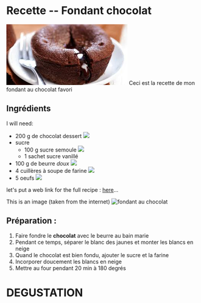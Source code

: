# Recette -- Fondant chocolat
![gateau](image.jpg)
Ceci est la recette de mon fondant au chocolat favori

## **Ingrédients**

I will need:

- 200 g de chocolat dessert ![](https://image.afcdn.com/recipe/20170607/67456_w100h100c1cx350cy350.jpg)
- sucre
	- 100 g sucre semoule ![](https://image.afcdn.com/recipe/20170621/68916_w100h100c1cxt0cyt0cxb700cyb700.jpg)
	- 1 sachet sucre vanillé
- 100 g de beurre *doux* ![](https://image.afcdn.com/recipe/20170621/68919_w100h100c1cxt0cyt0cxb300cyb300.jpg)
- 4 cuillères à soupe de farine ![](https://image.afcdn.com/recipe/20170607/67682_w100h100c1cx350cy350.jpg)
- 5 oeufs ![](https://image.afcdn.com/recipe/20170607/67505_w100h100c1cx350cy350.jpg)


let's put a web link for the full recipe : [here](http://www.marmiton.org/recettes/recette_fondant-au-chocolat_15025.aspx)...

This is an image (taken from the internet) ![fondant au chocolat](https://image.afcdn.com/recipe/20150123/33431_w600.jpg)


## **Préparation** :


1. Faire fondre le **chocolat** avec le beurre au bain marie
2. Pendant ce temps, séparer le blanc des jaunes et monter les blancs en neige
3. Quand le chocolat est bien fondu, ajouter le sucre et la farine
4. Incorporer doucement les blancs en neige
5. Mettre au four pendant 20 min à 180 degrés

# DEGUSTATION
